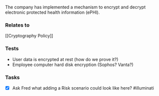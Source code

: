 The company has implemented a mechanism to encrypt and decrypt electronic protected health information (ePHI).

### Relates to 
[[Cryptography Policy]]

### Tests
* User data is encrypted at rest (how do we prove it?)
* Employee computer hard disk encryption (Sophos? Vanta?)

### Tasks
- [x] Ask Fred what adding a Risk scenario could look like here? #illuminati 